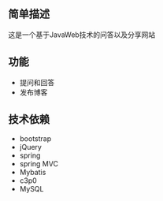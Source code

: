 ## 简单描述
这是一个基于JavaWeb技术的问答以及分享网站

## 功能
* 提问和回答
* 发布博客

## 技术依赖
* bootstrap
* jQuery
* spring
* spring MVC
* Mybatis
* c3p0
* MySQL

